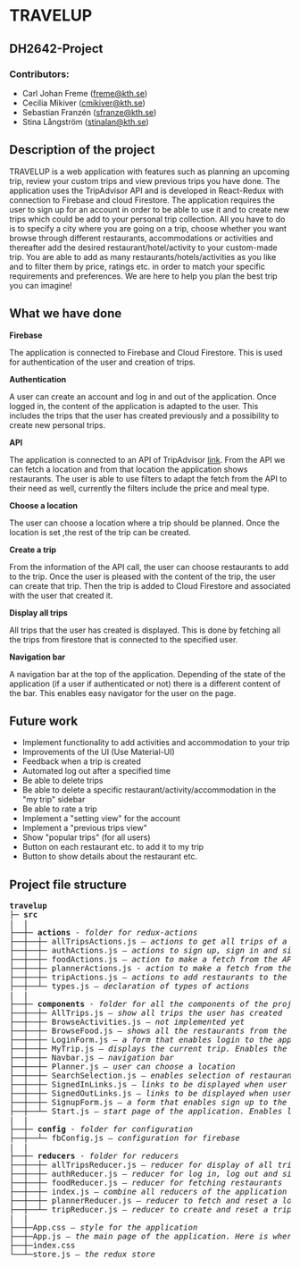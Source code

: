 # TRAVELUP

## DH2642-Project

### Contributors:

* Carl Johan Freme (freme@kth.se)
* Cecilia Mikiver (cmikiver@kth.se)
* Sebastian Franzén (sfranze@kth.se)
* Stina Långström (stinalan@kth.se)

## Description of the project
TRAVELUP is a web application with features such as planning an upcoming trip, review your custom trips and view previous trips you have done. The application uses the TripAdvisor API and is developed in React-Redux with connection to Firebase and cloud Firestore. The application requires the user to sign up for an account in order to be able to use it and to create new trips which could be add to your personal trip collection. All you have to do is to specify a city where you are going on a trip, choose whether you want browse through different restaurants, accommodations or activities and thereafter add the desired restaurant/hotel/activity to your custom-made trip. You are able to add as many restaurants/hotels/activities as you like and to filter them by price, ratings etc. in order to match your specific requirements and preferences. We are here to help you plan the best trip you can imagine!

## What we have done

**Firebase**

The application is connected to Firebase and Cloud Firestore. This is used for authentication of the user and creation of trips.


**Authentication**

A user can create an account and log in and out of the application. Once logged in, the content of the application is adapted to the user. This includes the trips that the user has created previously and a possibility to create new personal trips.


**API**

The application is connected to an API of TripAdvisor [link](https://rapidapi.com/apidojo/api/tripadvisor1/details?fbclid=IwAR05QjbZPHZCQecy0d58nhEFwCk_gh7uu8JMXMtuPlHP7gjsxdXLF1kQVAk). From the API we can fetch a location and from that location the application shows restaurants. The user is able to use filters to adapt the fetch from the API to their need as well, currently the filters include the price and meal type.


**Choose a location**

The user can choose a location where a trip should be planned. Once the location is set ,the rest of the trip can be created.


**Create a trip**

From the information of the API call, the user can choose restaurants to add to the trip. Once the user is pleased with the content of the trip, the user can create that trip. Then the trip is added to Cloud Firestore and associated with the user that created it.


**Display all trips**

All trips that the user has created is displayed. This is done by fetching all the trips from firestore that is connected to the specified user.


**Navigation bar**

A navigation bar at the top of the application. Depending of the state of the application (if a user if authenticated or not) there is a different content of the bar. This enables easy navigator for the user on the page.


## Future work

* Implement functionality to add activities and accommodation to your trip
* Improvements of the UI (Use Material-UI)
* Feedback when a trip is created
* Automated log out after a specified time
* Be able to delete trips
* Be able to delete a specific restaurant/activity/accommodation in the "my trip" sidebar
* Be able to rate a trip
* Implement a "setting view" for the account
* Implement a "previous trips view"
* Show "popular trips" (for all users)
* Button on each restaurant etc. to add it to my trip
* Button to show details about the restaurant etc. 


## Project file structure
<pre>
<b>travelup</b>
├─ <b>src</b>
|  |
├──┼─ <b>actions</b> - <i>folder for redux-actions</i>
├──┼──┼─ allTripsActions.js – <i>actions to get all trips of a user from Cloud Firestore</i>
├──┼──┼─ authActions.js – <i>actions to sign up, sign in and sign out for a user</i>
├──┼──┼─ foodActions.js – <i>action to make a fetch from the API to get restaurants</i>
├──┼──┼─ plannerActions.js - <i>action to make a fetch from the API to get location id from the wanted location</i>
├──┼──┼─ tripActions.js – <i>actions to add restaurants to the trip and action to add the entire trip the database. When the entire trip is added, the current trip is reset</i>
├──┼──┴─ types.js – <i>declaration of types of actions</i>
|  |
├──┼─ <b>components</b> - <i>folder for all the components of the project</i>
├──┼──┼─ AllTrips.js – <i>show all trips the user has created</i>
├──┼──┼─ BrowseActivities.js – <i>not implemented yet</i>
├──┼──┼─ BrowseFood.js – <i>shows all the restaurants from the fetch. Enables filtering of restaurants as well</i>
├──┼──┼─ LoginForm.js – <i>a form that enables login to the application</i>
├──┼──┼─ MyTrip.js – <i>displays the current trip. Enables the creation of the trip if a button is clicked</i>
├──┼──┼─ Navbar.js – <i>navigation bar</i>
├──┼──┼─ Planner.js – <i>user can choose a location</i>
├──┼──┼─ SearchSelection.js – <i>enables selection of restaurants, accommodation (not implemented yet) and activities (not implemented yet)</i>
├──┼──┼─ SignedInLinks.js – <i>links to be displayed when user is sign in</i>
├──┼──┼─ SignedOutLinks.js – <i>links to be displayed when user is signed out</i>
├──┼──┼─ SignupForm.js – <i>a form that enables sign up to the application</i>
├──┼──┴─ Start.js – <i>start page of the application. Enables log in or sign up. Users is redirected immediately if already signed in.</i>
|  |
├──┼─ <b>config</b> - <i>folder for configuration</i>
├──┼──┴─ fbConfig.js – <i>configuration for firebase</i>
|  |
├──┼─ <b>reducers</b> - <i>folder for reducers </i>
├──┼──┼─ allTripsReducer.js – <i>reducer for display of all trips of a user</i>
├──┼──┼─ authReducer.js – <i>reducer for log in, log out and sign up</i>
├──┼──┼─ foodReducer.js – <i>reducer for fetching restaurants</i>
├──┼──┼─ index.js – <i>combine all reducers of the application</i>
├──┼──┼─ plannerReducer.js – <i>reducer to fetch and reset a location</i>
├──┼──┴─ tripReducer.js – <i>reducer to create and reset a trip</i>
|  |
├──┼─App.css – <i>style for the application</i>
├──┼─App.js – <i>the main page of the application. Here is where the routing occurs</i>
├──┼─index.css
└──┴─store.js – <i>the redux store</i>
</pre>
